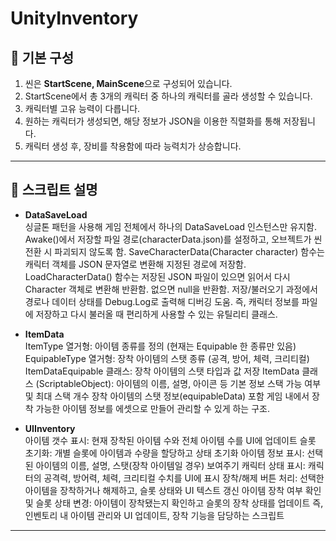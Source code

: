 # UnityInventory

## 📌 기본 구성
1. 씬은 **StartScene, MainScene**으로 구성되어 있습니다.  
2. StartScene에서 총 3개의 캐릭터 중 하나의 캐릭터를 골라 생성할 수 있습니다.
3. 캐릭터별 고유 능력이 다릅니다.
4. 원하는 캐릭터가 생성되면, 해당 정보가 JSON을 이용한 직렬화를 통해 저장됩니다.
5. 캐릭터 생성 후, 장비를 착용함에 따라 능력치가 상승합니다.

---


## 🎁 스크립트 설명

- **DataSaveLoad** <br>
싱글톤 패턴을 사용해 게임 전체에서 하나의 DataSaveLoad 인스턴스만 유지함.
Awake()에서 저장할 파일 경로(characterData.json)를 설정하고, 오브젝트가 씬 전환 시 파괴되지 않도록 함.
SaveCharacterData(Character character) 함수는 캐릭터 객체를 JSON 문자열로 변환해 지정된 경로에 저장함.
LoadCharacterData() 함수는 저장된 JSON 파일이 있으면 읽어서 다시 Character 객체로 변환해 반환함. 없으면 null을 반환함.
저장/불러오기 과정에서 경로나 데이터 상태를 Debug.Log로 출력해 디버깅 도움.
즉, 캐릭터 정보를 파일에 저장하고 다시 불러올 때 편리하게 사용할 수 있는 유틸리티 클래스.

- **ItemData** <br>
ItemType 열거형: 아이템 종류를 정의 (현재는 Equipable 한 종류만 있음)
EquipableType 열거형: 장착 아이템의 스탯 종류 (공격, 방어, 체력, 크리티컬)
ItemDataEquipable 클래스: 장착 아이템의 스탯 타입과 값 저장
ItemData 클래스 (ScriptableObject):
아이템의 이름, 설명, 아이콘 등 기본 정보
스택 가능 여부 및 최대 스택 개수
장착 아이템의 스탯 정보(equipableData) 포함
게임 내에서 장착 가능한 아이템 정보를 에셋으로 만들어 관리할 수 있게 하는 구조.

- **UIInventory** <br>
아이템 갯수 표시: 현재 장착된 아이템 수와 전체 아이템 수를 UI에 업데이트
슬롯 초기화: 개별 슬롯에 아이템과 수량을 할당하고 상태 초기화
아이템 정보 표시: 선택된 아이템의 이름, 설명, 스탯(장착 아이템일 경우) 보여주기
캐릭터 상태 표시: 캐릭터의 공격력, 방어력, 체력, 크리티컬 수치를 UI에 표시
장착/해제 버튼 처리: 선택한 아이템을 장착하거나 해제하고, 슬롯 상태와 UI 텍스트 갱신
아이템 장착 여부 확인 및 슬롯 상태 변경: 아이템이 장착됐는지 확인하고 슬롯의 장착 상태를 업데이트
즉, 인벤토리 내 아이템 관리와 UI 업데이트, 장착 기능을 담당하는 스크립트

---
